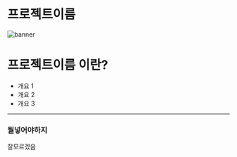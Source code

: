 # 프로젝트이름
![banner](https://via.placeholder.com/1500)

# 프로젝트이름 이란?
* 개요 1
* 개요 2
* 개요 3

---
### 뭘넣어야하지
잘모르겠음
